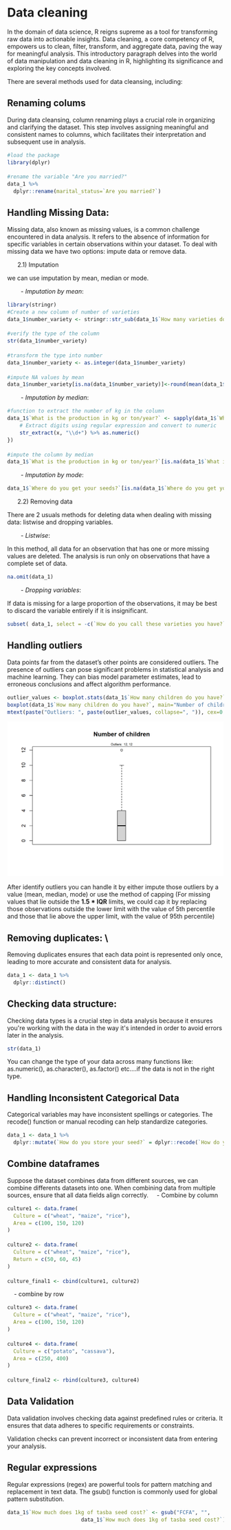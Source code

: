 

# Data cleaning

In the domain of data science, R reigns supreme as a tool for transforming raw data into actionable insights. 
Data cleaning, a core competency of R, empowers us to clean, filter, transform, and aggregate data, paving the way for meaningful analysis. This introductory paragraph delves into the world of data manipulation and data cleaning in R, highlighting its significance and exploring the key concepts involved.

There are several methods used for data cleansing, including:

## Renaming colums

During data cleansing, column renaming plays a crucial role in organizing and clarifying the dataset. This step involves assigning meaningful and consistent names to columns, which facilitates their interpretation and subsequent use in analysis.


```r
#load the package
library(dplyr)

#rename the variable "Are you married?"
data_1 %>%
  dplyr::rename(marital_status=`Are you married?`)
```


## Handling Missing Data: 

Missing data, also known as missing values, is a common challenge encountered in data analysis. It refers to the absence of information for specific variables in certain observations within your dataset. To deal with missing data we have two options: impute data or remove data.

&nbsp;&nbsp;&nbsp;&nbsp;&nbsp;&nbsp;2.1) Imputation

we can use imputation by mean, median or mode.

&nbsp;&nbsp;&nbsp;&nbsp;&nbsp;&nbsp;&nbsp;&nbsp;- *Imputation by mean*:


```r
library(stringr)
#Create a new column of number of varieties
data_1$number_variety <- stringr::str_sub(data_1$`How many varieties do you grow on the same plot or in the same field?`, 1, 1)

#verify the type of the column
str(data_1$number_variety)

#transform the type into number
data_1$number_variety <- as.integer(data_1$number_variety)

#impute NA values by mean
data_1$number_variety[is.na(data_1$number_variety)]<-round(mean(data_1$number_variety, na.rm = TRUE))
```


&nbsp;&nbsp;&nbsp;&nbsp;&nbsp;&nbsp;&nbsp;&nbsp;- *Imputation by median*:


```r
#function to extract the number of kg in the column
data_1$`What is the production in kg or ton/year?` <- sapply(data_1$`What is the production in kg or ton/year?`, function(x) {
    # Extract digits using regular expression and convert to numeric
    str_extract(x, "\\d+") %>% as.numeric()
})

#impute the column by median
data_1$`What is the production in kg or ton/year?`[is.na(data_1$`What is the production in kg or ton/year?`)]<-median(data_1$`What is the production in kg or ton/year?`, na.rm = TRUE)

```


&nbsp;&nbsp;&nbsp;&nbsp;&nbsp;&nbsp;&nbsp;&nbsp;- *Imputation by mode*:


```r
data_1$`Where do you get your seeds?`[is.na(data_1$`Where do you get your seeds?`)] <- names(which.max(table(data_1$`Where do you get your seeds?`)))
```

&nbsp;&nbsp;&nbsp;&nbsp;&nbsp;&nbsp;2.2) Removing data

There are 2 usuals methods for deleting data when dealing with missing data: listwise and dropping variables.

&nbsp;&nbsp;&nbsp;&nbsp;&nbsp;&nbsp;&nbsp;&nbsp;- *Listwise*:

In this method, all data for an observation that has one or more missing values are deleted. The analysis is run only on observations that have a complete set of data. 


```r
na.omit(data_1)
```


&nbsp;&nbsp;&nbsp;&nbsp;&nbsp;&nbsp;&nbsp;&nbsp;- *Dropping variables*:

If data is missing for a large proportion of the observations, it may be best to discard the variable entirely if it is insignificant.


```r
subset( data_1, select = -c(`How do you call these varieties you have?`))
```

## Handling outliers

Data points far from the dataset’s other points are considered outliers. The presence of outliers can pose significant problems in statistical analysis and machine learning. They can bias model parameter estimates, lead to erroneous conclusions and affect algorithm performance.


```r
outlier_values <- boxplot.stats(data_1$`How many children do you have?`)$out  # outlier values.
boxplot(data_1$`How many children do you have?`, main="Number of children", boxwex=0.1)
mtext(paste("Outliers: ", paste(outlier_values, collapse=", ")), cex=0.6)
```

<img src="05-data_cleaning_files/figure-html/unnamed-chunk-8-1.png" width="672" />

After identify outliers you can handle it by either impute those outliers by a value (mean, median, mode) or use the method of capping (For missing values that lie outside the **1.5 * IQR** limits, we could cap it by replacing those observations outside the lower limit with the value of 5th percentile and those that lie above the upper limit, with the value of 95th percentile)

## Removing duplicates: \
Removing duplicates ensures that each data point is represented only once, leading to more accurate and consistent data for analysis.


```r
data_1 <- data_1 %>% 
  dplyr::distinct()
```

## Checking data structure: 

Checking data types is a crucial step in data analysis because it ensures you're working with the data in the way it's intended in order to avoid errors later in the analysis.


```r
str(data_1)
```

You can change the type of your data across many functions like: as.numeric(), as.character(), as.factor() etc....if the data is not in the right type.

## Handling Inconsistent Categorical Data

Categorical variables may have inconsistent spellings or categories. The recode() function or manual recoding can help standardize categories.


```r
data_1 <- data_1 %>%
  dplyr::mutate(`How do you store your seed?` = dplyr::recode(`How do you store your seed?`, "In bags" = "in bags"))
```


## Combine dataframes

Suppose the dataset combines data from different sources, we can combine differents datasets into one. When combining data from multiple sources, ensure that all data fields align correctly.
&nbsp;&nbsp;&nbsp;&nbsp;- Combine by column


```r
culture1 <- data.frame(
  Culture = c("wheat", "maize", "rice"),
  Area = c(100, 150, 120)
)

culture2 <- data.frame(
  Culture = c("wheat", "maize", "rice"),
  Return = c(50, 60, 45)
)

culture_final1 <- cbind(culture1, culture2)
```

&nbsp;&nbsp;&nbsp;&nbsp;- combine by row


```r
culture3 <- data.frame(
  Culture = c("wheat", "maize", "rice"),
  Area = c(100, 150, 120)
)

culture4 <- data.frame(
  Culture = c("potato", "cassava"),
  Area = c(250, 400)
)

culture_final2 <- rbind(culture3, culture4)
```

## Data Validation

Data validation involves checking data against predefined rules or criteria. It ensures that data adheres to specific requirements or constraints.

Validation checks can prevent incorrect or inconsistent data from entering your analysis.

## Regular expressions

Regular expressions (regex) are powerful tools for pattern matching and replacement in text data. The gsub() function is commonly used for global pattern substitution.


```r
data_1$`How much does 1kg of tasba seed cost?` <- gsub("FCFA", "", 
                        data_1$`How much does 1kg of tasba seed cost?`)
```



